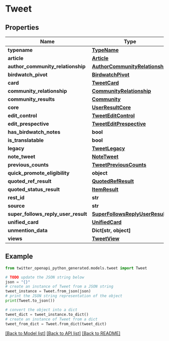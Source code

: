 # Tweet


## Properties

Name | Type | Description | Notes
------------ | ------------- | ------------- | -------------
**typename** | [**TypeName**](TypeName.md) |  | [optional] 
**article** | [**Article**](Article.md) |  | [optional] 
**author_community_relationship** | [**AuthorCommunityRelationship**](AuthorCommunityRelationship.md) |  | [optional] 
**birdwatch_pivot** | [**BirdwatchPivot**](BirdwatchPivot.md) |  | [optional] 
**card** | [**TweetCard**](TweetCard.md) |  | [optional] 
**community_relationship** | [**CommunityRelationship**](CommunityRelationship.md) |  | [optional] 
**community_results** | [**Community**](Community.md) |  | [optional] 
**core** | [**UserResultCore**](UserResultCore.md) |  | [optional] 
**edit_control** | [**TweetEditControl**](TweetEditControl.md) |  | [optional] 
**edit_prespective** | [**TweetEditPrespective**](TweetEditPrespective.md) |  | [optional] 
**has_birdwatch_notes** | **bool** |  | [optional] 
**is_translatable** | **bool** |  | [optional] 
**legacy** | [**TweetLegacy**](TweetLegacy.md) |  | [optional] 
**note_tweet** | [**NoteTweet**](NoteTweet.md) |  | [optional] 
**previous_counts** | [**TweetPreviousCounts**](TweetPreviousCounts.md) |  | [optional] 
**quick_promote_eligibility** | **object** |  | [optional] 
**quoted_ref_result** | [**QuotedRefResult**](QuotedRefResult.md) |  | [optional] 
**quoted_status_result** | [**ItemResult**](ItemResult.md) |  | [optional] 
**rest_id** | **str** |  | 
**source** | **str** |  | [optional] 
**super_follows_reply_user_result** | [**SuperFollowsReplyUserResult**](SuperFollowsReplyUserResult.md) |  | [optional] 
**unified_card** | [**UnifiedCard**](UnifiedCard.md) |  | [optional] 
**unmention_data** | **Dict[str, object]** |  | [optional] 
**views** | [**TweetView**](TweetView.md) |  | [optional] 

## Example

```python
from twitter_openapi_python_generated.models.tweet import Tweet

# TODO update the JSON string below
json = "{}"
# create an instance of Tweet from a JSON string
tweet_instance = Tweet.from_json(json)
# print the JSON string representation of the object
print(Tweet.to_json())

# convert the object into a dict
tweet_dict = tweet_instance.to_dict()
# create an instance of Tweet from a dict
tweet_from_dict = Tweet.from_dict(tweet_dict)
```
[[Back to Model list]](../README.md#documentation-for-models) [[Back to API list]](../README.md#documentation-for-api-endpoints) [[Back to README]](../README.md)


